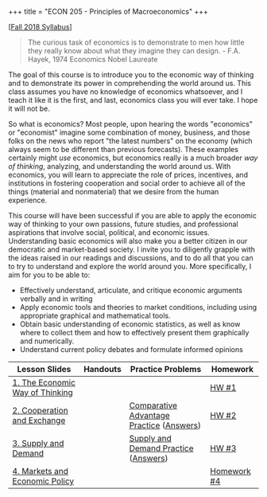 +++
title = "ECON 205 - Principles of Macroeconomics"
+++

[[Fall 2018 Syllabus](https://www.dropbox.com/s/58bwicaeqy26tci/ECON_205_F2018_Syllabus_Safner.pdf?dl=0)]

> The curious task of economics is to demonstrate to men how little they really know about what they imagine they can design. - F.A. Hayek, 1974 Economics Nobel Laureate

The goal of this course is to introduce you to the economic way of thinking and to demonstrate its power in comprehending the world around us. This class assumes you have no knowledge of economics whatsoever, and I teach it like it is the first, and last, economics class you will ever take. I hope it will not be. 

So what is economics? Most people, upon hearing the words "economics" or "economist" imagine some combination of money, business, and those folks on the news who report "the latest numbers" on the economy (which always seem to be different than previous forecasts). These examples certainly might *use* economics, but economics really is a much broader *way of thinking*, analyzing, and understanding the world around us. With economics, you will learn to appreciate the role of prices, incentives, and institutions in fostering cooperation and social order to achieve all of the things (material and nonmaterial) that we desire from the human experience.

This course will have been successful if you are able to apply the economic way of thinking to your own passions, future studies, and professional aspirations that involve social, political, and economic issues. Understanding basic economics will also make you a better citizen in our democratic and market-based society. I invite you to diligently grapple with the ideas raised in our readings and discussions, and to do all that you can to try to understand and explore the world around you. More specifically, I aim for you to be able to: 

- Effectively understand, articulate, and critique economic arguments verbally and in writing 
- Apply economic tools and theories to market conditions, including using appropriate graphical and mathematical tools.
- Obtain basic understanding of economic statistics, as well as know where to collect them and how to effectively present them graphically and numerically. 
- Understand current policy debates and formulate informed opinions	

| Lesson Slides | Handouts | Practice Problems | Homework |
|---|---|----|---|
| [1. The Economic Way of Thinking](https://www.dropbox.com/s/1ypjg1rrg7iougv/Lecture1.pdf?dl=0) | | |  [HW #1](https://www.dropbox.com/s/s5zijrgo6iv0bbr/homework1.pdf?dl=0)|
| [2. Cooperation and Exchange](https://www.dropbox.com/s/c6a3gg9fps9tvx6/Lesson2.pdf?dl=0) | | [Comparative Advantage Practice](https://www.dropbox.com/s/iz6l2rne3uzxoog/Comparative%20Advantage%20Practice%20Problems.pdf?dl=0) ([Answers](https://www.dropbox.com/s/5aegit2q7ycukyl/Comparative%20Advantage%20Practice%20Problems%20Answers.pdf?dl=0)) | [HW #2](https://www.dropbox.com/s/y9wchhludd7l0e6/hw2.pdf?dl=0) |
| [3. Supply and Demand](https://www.dropbox.com/s/o4vxhmpfxsuqr49/Lesson3.pdf?dl=0) | | [Supply and Demand Practice](https://www.dropbox.com/s/0cbdjpr0weni8jo/Supply%20and%20Demand%20Practice%20Problems.pdf?dl=0) ([Answers](https://www.dropbox.com/s/oqkyymhicibu3e3/Supply%20and%20Demand%20Practice%20Problems%20Answers.pdf?dl=0)) | [HW #3](https://www.dropbox.com/s/i2oh8ow1d1urtga/hw3.pdf?dl=0) | 
| [4. Markets and Economic Policy](https://www.dropbox.com/s/66vmw4b2mp0xax6/Lesson4.pdf?dl=0) | | | [Homework #4](https://www.dropbox.com/s/4dkuluhirjki2yh/hw4.pdf?dl=0) | 